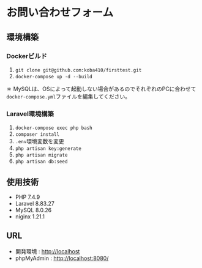 # お問い合わせフォーム

## 環境構築

### Dockerビルド
1. `git clone git@github.com:koba410/firsttest.git`
2. `docker-compose up -d --build`

＊ MySQLは、OSによって起動しない場合があるのでそれぞれのPCに合わせて`docker-compose.yml`ファイルを編集してください。

### Laravel環境構築
1. `docker-compose exec php bash`
2. `composer install`
3. `.env`環境変数を変更
4. `php artisan key:generate`
5. `php artisan migrate`
6. `php artisan db:seed`

## 使用技術
- PHP 7.4.9
- Laravel 8.83.27
- MySQL 8.0.26
- niginx 1.21.1

## URL
- 開発環境 : [http://localhost](http://localhost/)
- phpMyAdmin : [http://localhost:8080/](http://localhost:8080/)
